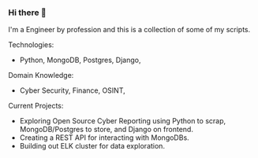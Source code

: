 ### Hi there 👋

I'm a Engineer by profession and this is a collection of some of my scripts. 

Technologies:
 - Python, MongoDB, Postgres, Django,
 
Domain Knowledge:
- Cyber Security, Finance, OSINT,

Current Projects:
- Exploring Open Source Cyber Reporting using Python to scrap, MongoDB/Postgres to store, and Django on frontend.
- Creating a REST API for interacting with MongoDBs.
- Building out ELK cluster for data exploration.

